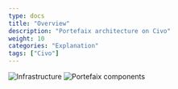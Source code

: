 ```yaml
---
type: docs
title: "Overview"
description: "Portefaix architecture on Civo"
weight: 10
categories: "Explanation"
tags: ["Civo"]
---
```


<img src="/img/civo/portefaix-civo-infra.svg" alt="Infrastructure" class="mt-3 mb-3 rounded">

<img src="/img/civo/portefaix-civo.svg" alt="Portefaix components" class="mt-3 mb-3 rounded">

